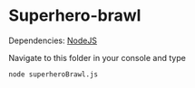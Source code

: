 # Superhero-brawl

Dependencies: [NodeJS](https://nodejs.org/en/)

Navigate to this folder in your console and type

`
node superheroBrawl.js
`
